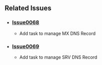 ## Related Issues

- ### [Issue0068](https://github.com/expertasolutions/AzureDNSZoneExtensions/issues/68)

  - Add task to manage MX DNS Record

- ### [Issue0069](https://github.com/expertasolutions/AzureDNSZoneExtensions/issues/69)

  - Add task to manage SRV DNS Record